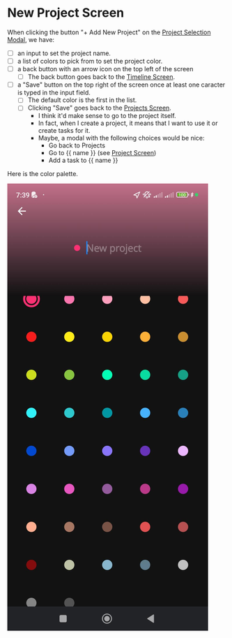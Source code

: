 # New Project Screen

When clicking the button "+ Add New Project" on the [Project Selection Modal](project-selection-modal.md), we have:

- [ ] an input to set the project name.
- [ ] a list of colors to pick from to set the project color.
- [ ] a back button with an arrow icon on the top left of the screen
  - [ ] The back button goes back to the [Timeline Screen](timeline-screen.md).
- [ ] a "Save" button on the top right of the screen once at least one caracter is typed in the input field.
  - [ ] The default color is the first in the list.
  - [ ] Clicking "Save" goes back to the [Projects Screen](timeline-screen.md).
    - I think it'd make sense to go to the project itself.
    - In fact, when I create a project, it means that I want to use it or create tasks for it.
    - Maybe, a modal with the following choices would be nice:
      - Go back to Projects
      - Go to {{ name }} (see [Project Screen](project-screen.md))
      - Add a task to {{ name }}

Here is the color palette.

![color palette](images/new-project-color-palette.jpeg)
